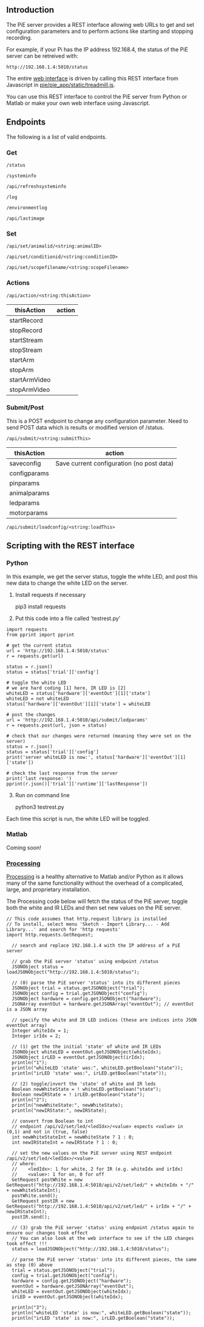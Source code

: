 ## Introduction

The PiE server provides a REST interface allowing web URLs to get and set configuration parameters and to perform actions like starting and stopping recording.

For example, if your Pi has the IP address 192.168.4, the status of the PiE server can be retreived with:

	http://192.168.1.4:5010/status

The entire [web interface](web-interface.md) is driven by calling this REST interface from Javascript in [pie/pie_app/static/treadmill.js](https://github.com/cudmore/pie/blob/master/pie_app/static/treadmill.js).

You can use this REST interface to control the PiE server from Python or Matlab or make your own web interface using Javascript.

## Endpoints

The following is a list of valid endpoints.
	
### Get

	/status

	/systeminfo

	/api/refreshsysteminfo

	/log

	/environmentlog

	/api/lastimage


### Set

	/api/set/animalid/<string:animalID>

	/api/set/conditionid/<string:conditionID>

	/api/set/scopefilename/<string:scopeFilename>

### Actions

	/api/action/<string:thisAction>

| thisAction	| action
| -----			| -----
|startRecord	|
|stopRecord		|
|startStream	|
|stopStream		|
|startArm		|
|stopArm		|
|startArmVideo	|
|stopArmVideo	|

### Submit/Post

This is a POST endpoint to change any configuration parameter. Need to send POST data which is results or modified version of /status.

	/api/submit/<string:submitThis>

| thisAction	| action
| -----			| -----
|saveconfig		| Save current configuration (no post data)
|configparams	|
|pinparams 		|
|animalparams	|
|ledparams		|
|motorparams	|

	/api/submit/loadconfig/<string:loadThis>

## Scripting with the REST interface

### Python

In this example, we get the server status, toggle the white LED, and post this new data to change the white LED on the server.

1) Install requests if necessary

	pip3 install requests
	
2) Put this code into a file called 'testrest.py'

```
import requests
from pprint import pprint

# get the current status
url = 'http://192.168.1.4:5010/status'
r = requests.get(url)

status = r.json()
status = status['trial']['config']

# toggle the white LED
# we are hard coding [1] here, IR LED is [2]
whiteLED = status['hardware']['eventOut'][1]['state']
whiteLED = not whiteLED
status['hardware']['eventOut'][1]['state'] = whiteLED

# post the changes
url = 'http://192.168.1.4:5010/api/submit/ledparams'
r = requests.post(url, json = status) 

# check that our changes were returned (meaning they were set on the server)
status = r.json()
status = status['trial']['config']
print('server whiteLED is now:', status['hardware']['eventOut'][1]['state'])

# check the last response from the server
print('last response: ')
pprint(r.json()['trial']['runtime']['lastResponse'])
```

3) Run on command line

	python3 testrest.py

Each time this script is run, the white LED will be toggled.
	
### Matlab

Coming soon!

### [Processing][processing]

[Processing][processing] is a healthy alternative to Matlab and/or Python as it allows many of the same functionality without the overhead of a complicated, large, and proprietary installation.

The Processing code below will fetch the status of the PiE server, toggle both the white and IR LEDs and then set new values on the PiE server.



```
// This code assumes that http.request library is installed
// To install, select menu 'Sketch - Import Library... - Add Library...' and search for 'http requests'
import http.requests.GetRequest;

  // search and replace 192.168.1.4 with the IP address of a PiE server

  // grab the PiE server 'status' using endpoint /status
  JSONObject status = loadJSONObject("http://192.168.1.4:5010/status");
  
  // (0) parse the PiE server 'status' into its different pieces
  JSONObject trial = status.getJSONObject("trial");
  JSONObject config = trial.getJSONObject("config");
  JSONObject hardware = config.getJSONObject("hardware");
  JSONArray eventOut = hardware.getJSONArray("eventOut"); // eventOut is a JSON array
  
  // specify the white and IR LED indices (these are indices into JSON eventOut array)
  Integer whiteIdx = 1;
  Integer irIdx = 2;
  
  // (1) get the the initial 'state' of white and IR LEDs
  JSONObject whiteLED = eventOut.getJSONObject(whiteIdx);
  JSONObject irLED = eventOut.getJSONObject(irIdx);
  println("1");
  println("whiteLED 'state' was:", whiteLED.getBoolean("state"));
  println("irLED 'state' was:", irLED.getBoolean("state"));

  // (2) toggle/invert the 'state' of white and IR leds
  Boolean newWhiteState = ! whiteLED.getBoolean("state");
  Boolean newIRState = ! irLED.getBoolean("state");
  println("2");
  println("newWhiteState:", newWhiteState);
  println("newIRState:", newIRState);
  
  // convert from Boolean to int
  // endpoint /api/v2/set/led/<ledIdx>/<value> expects <value> in (0,1) and not in (true, false)
  int newWhiteStateInt = newWhiteState ? 1 : 0;
  int newIRStateInt = newIRState ? 1 : 0;

  // set the new values on the PiE server using REST endpoint /api/v2/set/led/<ledIdx>/<value>
  // where:
  //    <ledIdx>: 1 for white, 2 for IR (e.g. whiteIdx and irIdx)
  //    <value>: 1 for on, 0 for off
  GetRequest postWhite = new GetRequest("http://192.168.1.4:5010/api/v2/set/led/" + whiteIdx + "/" + newWhiteStateInt);
  postWhite.send();
  GetRequest postIR = new GetRequest("http://192.168.1.4:5010/api/v2/set/led/" + irIdx + "/" + newIRStateInt);
  postIR.send();

  // (3) grab the PiE server 'status' using endpoint /status again to ensure our changes took effect
  // You can also look at the web interface to see if the LED changes took effect !!!
  status = loadJSONObject("http://192.168.1.4:5010/status");
  
  // parse the PiE server 'status' into its different pieces, the same as step (0) above
  trial = status.getJSONObject("trial");
  config = trial.getJSONObject("config");
  hardware = config.getJSONObject("hardware");
  eventOut = hardware.getJSONArray("eventOut");
  whiteLED = eventOut.getJSONObject(whiteIdx);
  irLED = eventOut.getJSONObject(whiteIdx);
  
  println("3");
  println("whiteLED 'state' is now:", whiteLED.getBoolean("state"));
  println("irLED 'state' is now:", irLED.getBoolean("state"));
```

[processing]: http://processing.org